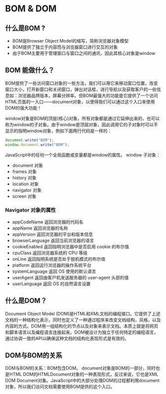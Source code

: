 # BOM & DOM

## 什么是BOM ?
- BOM是Browser Object Model的缩写，简称浏览器对象模型
- BOM提供了独立于内容而与浏览器窗口进行交互的对象
- 由于BOM主要用于管理窗口与窗口之间的通讯，因此其核心对象是window

## BOM 能做什么？
BOM提供了一些访问窗口对象的一些方法，我们可以用它来移动窗口位置，改变窗口大小，打开新窗口和关闭窗口，弹出对话框，进行导航以及获取客户的一些信息如：浏览器品牌版本，屏幕分辨率。但BOM最强大的功能是它提供了一个访问HTML页面的一入口——document对象，以使得我们可以通过这个入口来使用DOM的强大功能！

window对象是BOM的顶层(核心)对象，所有对象都是通过它延伸出来的，也可以称为window的子对象。由于window是顶层对象，因此调用它的子对象时可以不显示的指明window对象，例如下面两行代码是一样的：

```js
document.write("BOM");
window.document.write("BOM");
```
JavaScript中的任何一个全局函数或变量都是window的属性。
window 子对象：

- document 对象
- frames 对象
- history 对象
- location 对象
- navigator 对象
- screen 对象

### Navigator 对象的属性

- appCodeName	返回浏览器的代码名
- appName	返回浏览器的名称
- appVersion	返回浏览器的平台和版本信息
- browserLanguage	返回当前浏览器的语言
- cookieEnabled	返回指明浏览器中是否启用 cookie 的布尔值
- cpuClass	返回浏览器系统的 CPU 等级
- onLine	返回指明系统是否处于脱机模式的布尔值
- platform	返回运行浏览器的操作系统平台
- systemLanguage	返回 OS 使用的默认语言
- userAgent	返回由客户机发送服务器的 user-agent 头部的值
- userLanguage	返回 OS 的自然语言设置


## 什么是DOM？
Document Object Model (DOM)是HTML和XML文档的编程接口。它提供了上述文档的一种结构化表示，同时也定义了一种通过程序来改变文档结构，风格，以及内容的方式。DOM用一组结构化的节点以及对象来表示文档。本质上就是将网页和脚本语言以及编程语言连接起来。DOM被设计为独立于任何特定的编程语言，通过协调一致的API以确保这种文档的结构化表现形式是有效的。


## DOM与BOM的关系
DOM与BOM的关系：BOM包含DOM。
document对象是BOM的一部分，同时也是HTML DOM的HTMLDocument对象的一种表现形式，反过来说，它也是XML DOM Document对象。JavaScript中的大部分处理DOM的过程都利用document对象，所以我们访问文档需要使用BOM提供的这个入口。